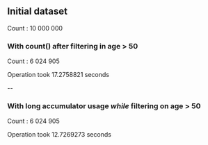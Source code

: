 
## Initial dataset

Count : 10 000 000

### With count() after filtering in age > 50

Count : 6 024 905

Operation took 17.2758821 seconds


--

 ### With long accumulator usage *while* filtering on age > 50

Count : 6 024 905

Operation took 12.7269273 seconds

